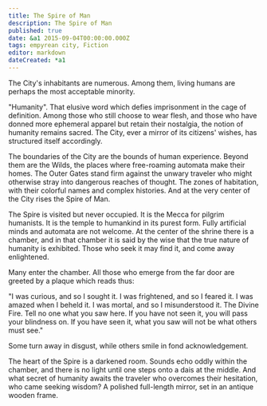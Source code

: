 ```yaml
---
title: The Spire of Man
description: The Spire of Man
published: true
date: &a1 2015-09-04T00:00:00.000Z
tags: empyrean city, Fiction
editor: markdown
dateCreated: *a1
---
```


The City's inhabitants are numerous. Among them, living humans are perhaps the most acceptable minority.

<!-- more -->

"Humanity". That elusive word which defies imprisonment in the cage of definition. Among those who still choose to wear flesh, and those who have donned more ephemeral apparel but retain their nostalgia, the notion of humanity remains sacred. The City, ever a mirror of its citizens' wishes, has structured itself accordingly.

The boundaries of the City are the bounds of human experience. Beyond them are the Wilds, the places where free-roaming automata make their homes. The Outer Gates stand firm against the unwary traveler who might otherwise stray into dangerous reaches of thought. The zones of habitation, with their colorful names and complex histories. And at the very center of the City rises the Spire of Man.

The Spire is visited but never occupied. It is the Mecca for pilgrim humanists. It is the temple to humankind in its purest form. Fully artificial minds and automata are not welcome. At the center of the shrine there is a chamber, and in that chamber it is said by the wise that the true nature of humanity is exhibited. Those who seek it may find it, and come away enlightened.

Many enter the chamber. All those who emerge from the far door are greeted by a plaque which reads thus:

"I was curious, and so I sought it.
I was frightened, and so I feared it.
I was amazed when I beheld it.
I was mortal, and so I misunderstood it.
The Divine Fire.
Tell no one what you saw here.
If you have not seen it, you will pass your blindness on.
If you have seen it,  what you saw will not be what others must see."

Some turn away in disgust,  while others smile in fond acknowledgement.

The heart of the Spire is a darkened room. Sounds echo oddly within the chamber, and there is no light until one steps onto a dais at the middle. And what secret of humanity awaits the traveler who overcomes their hesitation, who came seeking wisdom? A polished full-length mirror, set in an antique wooden frame.
